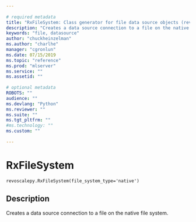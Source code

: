 ```yaml
--- 
 
# required metadata 
title: "RxFileSystem: Class generator for file data source objects (revoscalepy)" 
description: "Creates a data source connection to a file on the native file system." 
keywords: "file, datasource" 
author: "chuckheinzelman"
ms.author: "charlhe" 
manager: "cgronlun" 
ms.date: 07/15/2019
ms.topic: "reference" 
ms.prod: "mlserver" 
ms.service: "" 
ms.assetid: "" 
 
# optional metadata 
ROBOTS: "" 
audience: "" 
ms.devlang: "Python" 
ms.reviewer: "" 
ms.suite: "" 
ms.tgt_pltfrm: "" 
#ms.technology: "" 
ms.custom: "" 
 
---
```


# RxFileSystem


 



```
revoscalepy.RxFileSystem(file_system_type='native')
```





## Description

Creates a data source connection to a file on the native file system.
